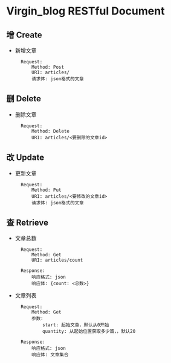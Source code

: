 # Virgin_blog RESTful Document
## 增 Create
- 新增文章
        
        Request:
            Method: Post
            URI: articles/
            请求体: json格式的文章

## 删 Delete
- 删除文章
        
        Request: 
            Method: Delete
            URI: articles/<要删除的文章id>

## 改 Update
- 更新文章

        Request:
            Method: Put
            URI: articles/<要修改的文章id>
            请求体: json格式的文章

## 查 Retrieve
- 文章总数
        
        Request:
            Method: Get
            URI: articles/count

        Response:
            响应格式: json
            响应体: {count: <总数>}

- 文章列表
        
        Request:
            Method: Get
            参数:
                start: 起始文章，默认从0开始
                quantity: 从起始位置获取多少篇，，默认20

        Response:
            响应格式: json
            响应体: 文章集合